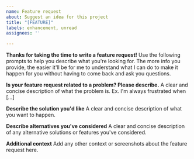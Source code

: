 ```yaml
---
name: Feature request
about: Suggest an idea for this project
title: "[FEATURE]"
labels: enhancement, unread
assignees: ''

---
```


**Thanks for taking the time to write a feature request!** Use the following prompts to help you describe what you're looking for.  The more info you provide, the easier it'll be for me to understand what I can do to make it happen for you without having to come back and ask you questions.

**Is your feature request related to a problem? Please describe.**
A clear and concise description of what the problem is. Ex. I'm always frustrated when [...]

**Describe the solution you'd like**
A clear and concise description of what you want to happen.

**Describe alternatives you've considered**
A clear and concise description of any alternative solutions or features you've considered.

**Additional context**
Add any other context or screenshots about the feature request here.
